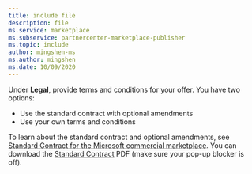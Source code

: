 ```yaml
---
title: include file
description: file
ms.service: marketplace 
ms.subservice: partnercenter-marketplace-publisher
ms.topic: include
author: mingshen-ms
ms.author: mingshen
ms.date: 10/09/2020
---
```


Under **Legal**, provide terms and conditions for your offer. You have two options:

- Use the standard contract with optional amendments
- Use your own terms and conditions

To learn about the standard contract and optional amendments, see [Standard Contract for the Microsoft commercial marketplace](/azure/standard-contract). You can download the [Standard Contract](https://go.microsoft.com/fwlink/?linkid=2041178) PDF (make sure your pop-up blocker is off).